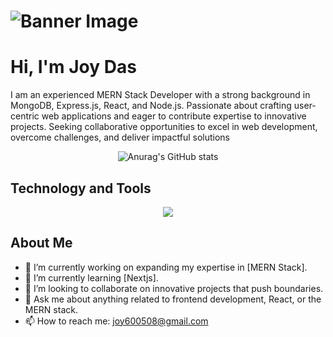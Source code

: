 # ![Banner Image](https://i.ibb.co/Y8rpYcz/Black-Technology-Linked-In-Banner.png) 

# Hi, I'm Joy Das

I am an experienced MERN Stack Developer with a strong
background in MongoDB, Express.js, React, and Node.js.
Passionate about crafting user-centric web applications and
eager to contribute expertise to innovative projects. Seeking
collaborative opportunities to excel in web development,
overcome challenges, and deliver impactful solutions


<div align="center">
  


![Anurag's GitHub stats](https://github-readme-stats.vercel.app/api?username=Anirbandasjoy&theme=algolia&show_icons=true)
</div>


## Technology and Tools

<p align="center">
  <a href="https://skillicons.dev">
    <img src="https://skillicons.dev/icons?i=react,nextjs,js,ts,express,mongodb,postgres,nodejs,java,python,html,css,tailwindcss,firebase,bootstrap,git,github,figma,vscode" />
  </a>
</p>


## About Me

- 🔭 I’m currently working on expanding my expertise in [MERN Stack].
- 🌱 I’m currently learning [Nextjs].
- 👯 I’m looking to collaborate on innovative projects that push boundaries.
- 💬 Ask me about anything related to frontend development, React, or the MERN stack.
- 📫 How to reach me: [joy600508@gmail.com](mailto:joy600508@gmail.com)









  
